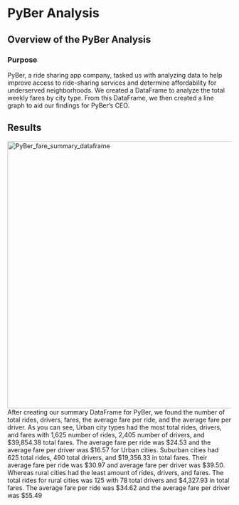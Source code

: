# PyBer Analysis
## Overview of the PyBer Analysis
### Purpose
PyBer, a ride sharing app company, tasked us with analyzing data to help improve access to ride-sharing services and determine affordability for underserved neighborhoods. We created a DataFrame to analyze the total weekly fares by city type. From this DataFrame, we then created a line graph to aid our findings for PyBer’s CEO.
## Results
<img width="600" alt="PyBer_fare_summary_dataframe" src="https://user-images.githubusercontent.com/103657822/170894087-e4142b55-ff42-4d15-9022-2aeb8ebae65c.png">
After creating our summary DataFrame for PyBer, we found the number of total rides, drivers, fares, the average fare per ride, and the average fare per driver. As you can see, Urban city types had the most total rides, drivers, and fares with 1,625 number of rides, 2,405 number of drivers, and $39,854.38 total fares. The average fare per ride was $24.53 and the average fare per driver was $16.57 for Urban cities. Suburban cities had 625 total rides, 490 total drivers, and $19,356.33 in total fares. Their average fare per ride was $30.97 and average fare per driver was $39.50. Whereas rural cities had the least amount of rides, drivers, and fares. The total rides for rural cities was 125 with 78 total drivers and $4,327.93 in total fares. The average fare per ride was $34.62 and the average fare per driver was $55.49
